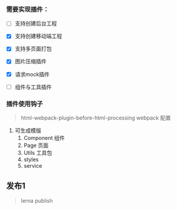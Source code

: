  
### 需要实现插件：
- [ ] 支持创建后台工程
- [X] 支持创建移动端工程
- [X] 支持多页面打包
- [X] 图片压缩插件
- [X] 请求mock插件
- [ ] 组件与工具插件


### 插件使用钩子
> html-webpack-plugin-before-html-processing
> webpack 配置

1. 可生成模版
   1. Component 组件
   2. Page 页面
   3. Utils 工具包
   4. styles
   5. service



## 发布1
> lerna publish